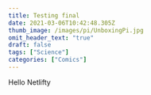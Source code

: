 ```yaml
---
title: Testing final
date: 2021-03-06T10:42:48.305Z
thumb_image: /images/pi/UnboxingPi.jpg
omit_header_text: "true"
draft: false
tags: ["Science"]
categories: ["Comics"]
---
```

Hello Netlifty